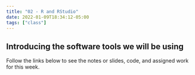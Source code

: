 ```yaml
---
title: "02 - R and RStudio"
date: 2022-01-09T18:34:12-05:00
tags: ["class"]
---
```



## Introducing the software tools we will be using

Follow the links below to see the notes or slides, code, and assigned work for this week.
